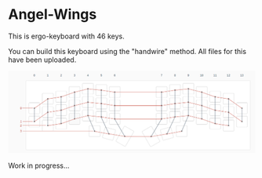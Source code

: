 # Angel-Wings

This is ergo-keyboard with 46 keys.

You can build this keyboard using the "handwire" method. All files for this have been uploaded.

![Image alt](https://github.com/ItzAdel/Angel-Wings/raw/main/scheme_and_parts/handwire.png)

Work in progress...

